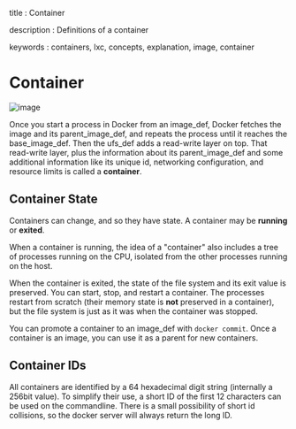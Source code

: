 title
:   Container

description
:   Definitions of a container

keywords
:   containers, lxc, concepts, explanation, image, container

Container
=========

![image](images/docker-filesystems-busyboxrw.png)

Once you start a process in Docker from an image\_def, Docker fetches
the image and its parent\_image\_def, and repeats the process until it
reaches the base\_image\_def. Then the ufs\_def adds a read-write layer
on top. That read-write layer, plus the information about its
parent\_image\_def and some additional information like its unique id,
networking configuration, and resource limits is called a **container**.

Container State
---------------

Containers can change, and so they have state. A container may be
**running** or **exited**.

When a container is running, the idea of a "container" also includes a
tree of processes running on the CPU, isolated from the other processes
running on the host.

When the container is exited, the state of the file system and its exit
value is preserved. You can start, stop, and restart a container. The
processes restart from scratch (their memory state is **not** preserved
in a container), but the file system is just as it was when the
container was stopped.

You can promote a container to an image\_def with `docker commit`. Once
a container is an image, you can use it as a parent for new containers.

Container IDs
-------------

All containers are identified by a 64 hexadecimal digit string
(internally a 256bit value). To simplify their use, a short ID of the
first 12 characters can be used on the commandline. There is a small
possibility of short id collisions, so the docker server will always
return the long ID.
